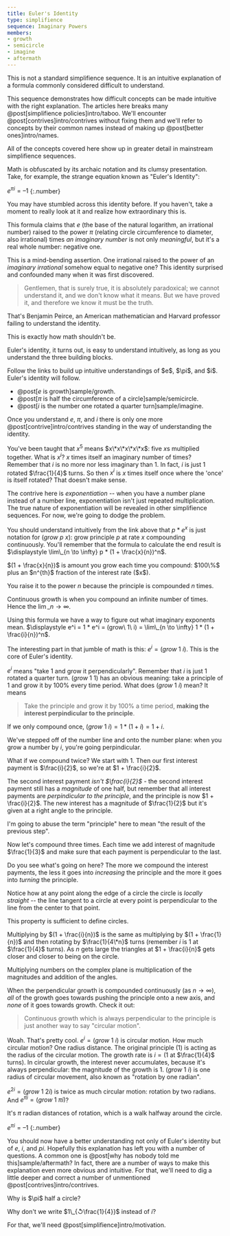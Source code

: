 ```yaml
---
title: Euler's Identity
type: simplifience
sequence: Imaginary Powers
members:
- growth
- semicircle
- imagine
- aftermath
---
```


<div class="caution" markdown="block">
This is not a standard simplifience sequence. It is an intuitive explanation of a formula commonly considered difficult to understand.

This sequence demonstrates how difficult concepts can be made intuitive with the right explanation. The articles here breaks many @post[simplifience policies]intro/taboo. We'll encounter @post[contrives]intro/contrives without fixing them and we'll refer to concepts by their common names instead of making up @post[better ones]intro/names.

All of the concepts covered here show up in greater detail in mainstream simplifience sequences.
</div>

Math is obfuscated by its archaic notation and its clumsy presentation. Take, for example, the strange equation known as "Euler's Identity":

$e^{\pi i} = \text{--}1$
{:.number}

You may have stumbled across this identity before. If you haven't, take a moment to really look at it and realize how extraordinary this is.

This formula claims that $e$ (the base of the natural logarithm, an irrational number) raised to the power $\pi$ (relating circle circumference to diameter, also irrational) times *an imaginary number* is not only *meaningful*, but it's a real whole number: negative one.

This is a mind-bending assertion. One irrational raised to the power of an *imaginary irrational* somehow equal to negative one? This identity surprised and confounded many when it was first discovered.

> Gentlemen, that is surely true, it is absolutely paradoxical; we cannot understand it, and we don't know what it means. But we have proved it, and therefore we know it must be the truth.

That's Benjamin Peirce, an American mathematician and Harvard professor failing to understand the identity.

This is exactly how math shouldn't be.

Euler's identity, it turns out, is easy to understand intuitively, as long as you understand the three building blocks.

<aside class="info" markdown="block">
Follow the links to build up intuitive understandings of $e$, $\pi$, and $i$. Euler's identity will follow.
</aside>

* @post[$e$ is growth]sample/growth.
* @post[$\pi$ is half the circumference of a circle]sample/semicircle.
* @post[$i$ is the number one rotated a quarter turn]sample/imagine.

Once you understand $e$, $\pi$, and $i$ there is only one more @post[contrive]intro/contrives standing in the way of understanding the identity.

You've been taught that $x^5$ means $x\*x\*x\*x\*x$: five $x$s multiplied together. What is $x^i$? $x$ times itself an imaginary number of times? Remember that $i$ is no more nor less imaginary than $1$. In fact, $i$ is just $1$ rotated $\frac{1}{4}$ turns. So then $x^i$ is $x$ times itself once where the 'once' is itself rotated? That doesn't make sense.

The contrive here is *exponentiation* -- when you have a number plane instead of a number line, exponentiation isn't just repeated multiplication. The true nature of exponentiation will be revealed in other simplifience sequences. For now, we're going to dodge the problem.

You should understand intuitively from the link above that $p * e^x$ is just notation for $(grow\ p\ x)$: grow principle $p$ at rate $x$ compounding continuously. You'll remember that the formula to calculate the end result is <span class="info" markdown="inline">$\displaystyle \lim\_{n \to \infty} p * (1 + \frac{x}{n})^n$</span>.

<aside class="info" markdown="block">
$(1 + \frac{x}{n})$ is amount you grow each time you compound: $100\%$ plus an $n^{th}$ fraction of the interest rate ($x$).

You raise it to the power $n$ because the principle is compounded $n$ times.

Continuous growth is when you compound an infinite number of times. Hence the $\displaystyle \lim\_{n \to \infty}$.
</aside>



Using this formula we have a way to figure out what imaginary exponents mean. $\displaystyle e^i = 1 * e^i = (grow\ 1\ i) = \lim\_{n \to \infty} 1 * (1 + \frac{i}{n})^n$.

The interesting part in that jumble of math is this: $e^i = (grow\ 1\ i)$. This is the core of Euler's identity.

$e^i$ means "take $1$ and grow it perpendicularly". Remember that $i$ is just $1$ rotated a quarter turn. $(grow\ 1\ 1)$ has an obvious meaning: take a principle of $1$ and grow it by $100\%$ every time period. What does $(grow\ 1\ i)$ mean? It means

> Take the principle and grow it by 100% a time period, **making the interest perpindicular to the principle**.

If we only compound once, $(grow\ 1\ i) = 1 * (1 + i) = 1 + i$.

<!--TODO: Graph-->

We've stepped off of the number line and onto the number plane: when you grow a number by $i$, you're going perpindicular.

What if we compound twice? We start with $1$. Then our first interest payment is $\frac{i}{2}$, so we're at $1 + \frac{i}{2}$.

The second interest payment *isn't $\frac{i}{2}$* -  the second interest payment still has a *magnitude* of one half, but remember that all interest payments are <span class="info" markdown="inline">*perpindicular to the principle*</span>, and the principle is now $1 + \frac{i}{2}$. The new interest has a magnitude of $\frac{1}{2}$ but it's given at a right angle to the principle.

<aside class="info" markdown="block">
I'm going to abuse the term "principle" here to mean "the result of the previous step".
</aside>

<!--TODO: Graph-->

Now let's compound three times. Each time we add interest of magnitude $\frac{1}{3}$ and make sure that each payment is perpendicular to the last.

<!--TODO: Graph-->

Do you see what's going on here? The more we compound the interest payments, the less it goes into *increasing* the principle and the more it goes into *turning* the principle.

Notice how at any point along the edge of a circle the circle is *locally straight* -- the line tangent to a circle at every point is <span class="info" markdown="inline">perpendicular to the line from the center to that point</span>.

<aside class="info" markdown="block">
This property is sufficient to define circles.
</aside>

<!--TODO: Graph-->

Multiplying by $(1 + \frac{i}{n})$ <span class="info" markdown="inline">is the same</span> as multiplying by $(1 + \frac{1}{n})$ and then rotating by $\frac{1}{4\*n}$ turns (remember $i$ is $1$ at $\frac{1}{4}$ turns). As $n$ gets large the triangles at $1 + \frac{i}{n}$ gets closer and closer to being on the circle.

<aside class="info" markdown="block">
Multiplying numbers on the complex plane is multiplication of the magnitudes and addition of the angles.
</aside>

<!--TODO: Graph-->

When the perpendicular growth is compounded continuously (as $n \to \infty$), *all* of the growth goes towards pushing the principle onto a new axis, and *none* of it goes towards growth. Check it out:

<!--TODO: Graph-->

> Continuous growth which is always perpendicular to the principle is just another way to say "circular motion".

Woah. That's pretty cool. $e^i = (grow\ 1\ i)$ is circular motion. How much circular motion? One radius distance. The original principle ($1$) is acting as the radius of the circular motion. The growth rate is $i = (1$ at $\frac{1}{4}$ turns$)$. In circular growth, the interest never accumulates, because it's always perpendicular: the magnitude of the growth is $1$. $(grow\ 1\ i)$ is one radius of circular movement, also known as "rotation by one radian".

$e^{2i} = (grow\ 1\ 2i)$ is twice as much circular motion: rotation by two radians. And $e^{\pi i} = (grow\ 1\ \pi i)$?

<!--TODO: Graph-->

It's $\pi$ radian distances of rotation, which is a walk halfway around the circle.

$e^{\pi i} = \text{--}1$
{:.number}

You should now have a better understanding not only of Euler's identity but of $e$, $i$, and $pi$. Hopefully this explanation has left you with a number of <span class="info" markdown="inline">questions</span>. A common one is @post[why has nobody told me this]sample/aftermath? In fact, there are a number of ways to make this explanation even more obvious and intuitive. For that, we'll need to dig a little deeper and correct a number of unmentioned @post[contrives]intro/contrives.

<aside class="info" markdown="block">
Why is $\pi$ half a circle?

Why don't we write $1\_{↺\frac{1}{4}}$ instead of $i$?
</aside>

For that, we'll need @post[simplifience]intro/motivation.
